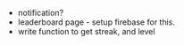 - notification?
- leaderboard page - setup firebase for this.
- write function to get streak, and level
